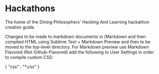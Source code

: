 Hackathons
=================

The home of the Dining Philosophers' Hacking And Learning hackathon creation guide.

Changes to be made to markdown documents in /Markdown and then complied HTML using Sublime Text + Markdown Preview and then to be moved to the top-level directory. For Markdown preview use Markdown Flavored (Not Github-Flavored) add the following to User Settings in order to compile custom CSS:

{
    "css" : "*.css"
}
